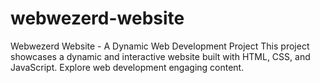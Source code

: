 # webwezerd-website
Webwezerd Website - A Dynamic Web Development Project This project showcases a dynamic and interactive website built with HTML, CSS, and JavaScript. Explore web development  engaging content.




